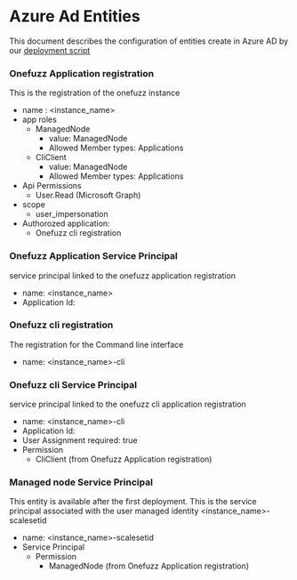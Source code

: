 # Azure Ad Entities
This document describes the configuration of entities create in Azure AD by our [deployment script](../src/deployment/deploy.sh)

### Onefuzz Application registration
This is the registration of the onefuzz instance
* name : <instance_name>
* app roles
    * ManagedNode
        * value: ManagedNode
        * Allowed Member types: Applications
    * CliClient
        * value: ManagedNode
        * Allowed Member types: Applications
* Api Permissions
    * User.Read (Microsoft Graph)
* scope
    * user_impersonation
* Authorozed application:
    * Onefuzz cli registration

### Onefuzz Application Service Principal
service principal linked to the onefuzz application registration
* name: <instance_name>
* Application Id: <Onefuzz Application registration app_id>

### Onefuzz cli registration
The registration for the Command line interface
* name: <instance_name>-cli

### Onefuzz cli Service Principal
service principal linked to the onefuzz cli application registration
* name: <instance_name>-cli
* Application Id: <Onefuzz cli registration app_id>
* User Assignment required: true
* Permission
    * CliClient (from Onefuzz Application registration)

### Managed node Service Principal
This entity is available after the first deployment. This is the service principal associated with the user managed identity <instance_name>-scalesetid

* name: <instance_name>-scalesetid
* Service Principal
    * Permission
        * ManagedNode (from Onefuzz Application registration)
